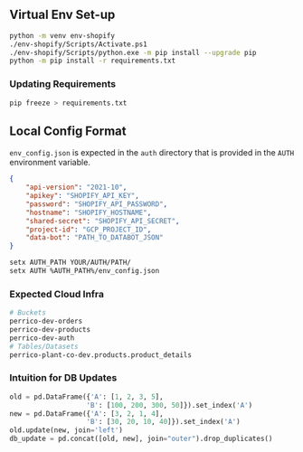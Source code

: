 ## Virtual Env Set-up

```sh
python -m venv env-shopify
./env-shopify/Scripts/Activate.ps1
./env-shopify/Scripts/python.exe -m pip install --upgrade pip
python -m pip install -r requirements.txt
```
### Updating Requirements
```sh
pip freeze > requirements.txt
```

## Local Config Format
`env_config.json` is expected in the `auth` directory that is provided in the `AUTH` environment variable.
```json
{
    "api-version": "2021-10",
    "apikey": "SHOPIFY_API_KEY",
    "password": "SHOPIFY_API_PASSWORD",
    "hostname": "SHOPIFY_HOSTNAME",
    "shared-secret": "SHOPIFY_API_SECRET",
    "project-id": "GCP_PROJECT_ID",
    "data-bot": "PATH_TO_DATABOT_JSON"
}
```

```sh
setx AUTH_PATH YOUR/AUTH/PATH/
setx AUTH %AUTH_PATH%/env_config.json
```

### Expected Cloud Infra
```sh
# Buckets
perrico-dev-orders
perrico-dev-products
perrico-dev-auth
# Tables/Datasets
perrico-plant-co-dev.products.product_details
```

### Intuition for DB Updates
```py
old = pd.DataFrame({'A': [1, 2, 3, 5],
                   'B': [100, 200, 300, 50]}).set_index('A')
new = pd.DataFrame({'A': [3, 2, 1, 4],
                   'B': [30, 20, 10, 40]}).set_index('A')
old.update(new, join='left')
db_update = pd.concat([old, new], join="outer").drop_duplicates()
```